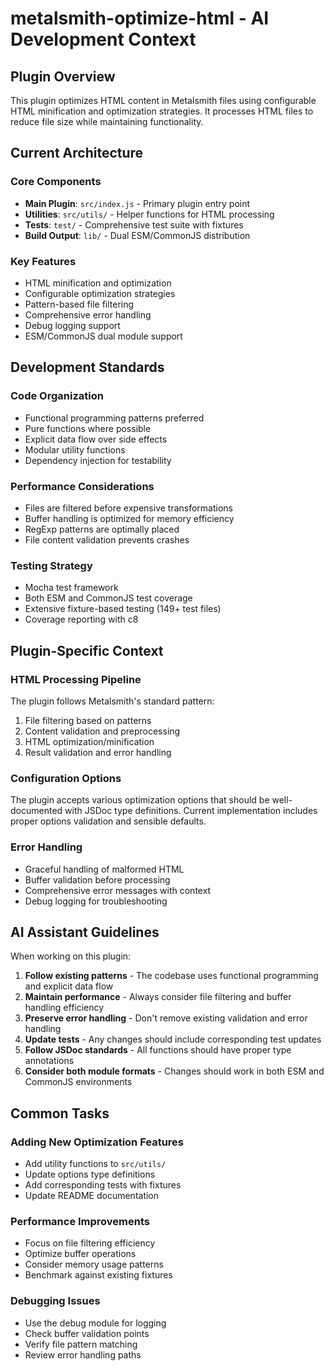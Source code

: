 # metalsmith-optimize-html - AI Development Context

## Plugin Overview

This plugin optimizes HTML content in Metalsmith files using configurable HTML minification and optimization strategies. It processes HTML files to reduce file size while maintaining functionality.

## Current Architecture

### Core Components

- **Main Plugin**: `src/index.js` - Primary plugin entry point
- **Utilities**: `src/utils/` - Helper functions for HTML processing
- **Tests**: `test/` - Comprehensive test suite with fixtures
- **Build Output**: `lib/` - Dual ESM/CommonJS distribution

### Key Features

- HTML minification and optimization
- Configurable optimization strategies
- Pattern-based file filtering
- Comprehensive error handling
- Debug logging support
- ESM/CommonJS dual module support

## Development Standards

### Code Organization

- Functional programming patterns preferred
- Pure functions where possible
- Explicit data flow over side effects
- Modular utility functions
- Dependency injection for testability

### Performance Considerations

- Files are filtered before expensive transformations
- Buffer handling is optimized for memory efficiency
- RegExp patterns are optimally placed
- File content validation prevents crashes

### Testing Strategy

- Mocha test framework
- Both ESM and CommonJS test coverage
- Extensive fixture-based testing (149+ test files)
- Coverage reporting with c8

## Plugin-Specific Context

### HTML Processing Pipeline

The plugin follows Metalsmith's standard pattern:
1. File filtering based on patterns
2. Content validation and preprocessing
3. HTML optimization/minification
4. Result validation and error handling

### Configuration Options

The plugin accepts various optimization options that should be well-documented with JSDoc type definitions. Current implementation includes proper options validation and sensible defaults.

### Error Handling

- Graceful handling of malformed HTML
- Buffer validation before processing
- Comprehensive error messages with context
- Debug logging for troubleshooting

## AI Assistant Guidelines

When working on this plugin:

1. **Follow existing patterns** - The codebase uses functional programming and explicit data flow
2. **Maintain performance** - Always consider file filtering and buffer handling efficiency
3. **Preserve error handling** - Don't remove existing validation and error handling
4. **Update tests** - Any changes should include corresponding test updates
5. **Follow JSDoc standards** - All functions should have proper type annotations
6. **Consider both module formats** - Changes should work in both ESM and CommonJS environments

## Common Tasks

### Adding New Optimization Features
- Add utility functions to `src/utils/`
- Update options type definitions
- Add corresponding tests with fixtures
- Update README documentation

### Performance Improvements
- Focus on file filtering efficiency
- Optimize buffer operations
- Consider memory usage patterns
- Benchmark against existing fixtures

### Debugging Issues
- Use the debug module for logging
- Check buffer validation points
- Verify file pattern matching
- Review error handling paths